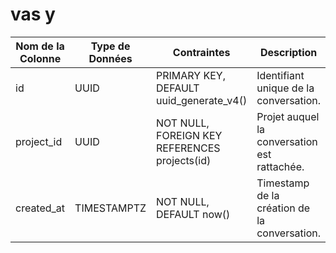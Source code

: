 # vas y

| Nom de la Colonne | Type de Données | Contraintes | Description |
| --- | --- | --- | --- |
| id | UUID | PRIMARY KEY, DEFAULT uuid_generate_v4() | Identifiant unique de la conversation. |
| project_id | UUID | NOT NULL, FOREIGN KEY REFERENCES projects(id) | Projet auquel la conversation est rattachée. |
| created_at | TIMESTAMPTZ | NOT NULL, DEFAULT now() | Timestamp de la création de la conversation. |


